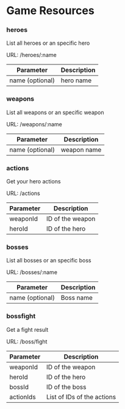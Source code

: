 # Game Resources

### heroes 
List all heroes or an specific hero

URL: /heroes/:name

| Parameter        | Description|
| ------------- |-------------| 
| name (optional)     | hero name |

### weapons  
List all weapons or an specific weapon

URL: /weapons/:name

| Parameter        | Description|
| ------------- |-------------| 
| name (optional)      | weapon name |

### actions
Get your hero actions

URL: /actions

| Parameter        | Description|
| ------------- |-------------| 
| weaponId     | ID of the weapon |
| heroId     | ID of the hero |

### bosses  
List all bosses or an specific boss

URL: /bosses/:name

| Parameter        | Description|
| ------------- |-------------| 
| name (optional)     | Boss name |

### bossfight
Get a fight result

URL: /boss/fight

| Parameter        | Description|
| ------------- |-------------| 
| weaponId     | ID of the weapon |
| heroId     | ID of the hero |
| bossId     | ID of the boss |
| actionIds     | List of IDs of the actions |